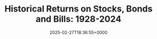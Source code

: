 ---
title: 'Historical Returns on Stocks, Bonds and Bills: 1928-2024'
slug: 20250227T183655
date: 2025-02-27T18:36:55+0000
params:
  url: https://pages.stern.nyu.edu/~adamodar/New_Home_Page/datafile/histretSP.html
tags:
- finance
- to-read
---